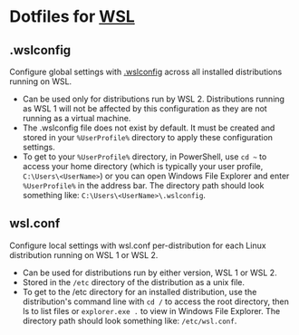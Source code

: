 # Dotfiles for [WSL](https://learn.microsoft.com/en-us/windows/wsl/wsl-config)

## .wslconfig

Configure global settings with [.wslconfig](https://learn.microsoft.com/en-us/windows/wsl/wsl-config#wslconfig) across all installed distributions running on WSL.

- Can be used only for distributions run by WSL 2. Distributions running as WSL 1 will not be affected by this configuration as they are not running as a virtual machine.
- The .wslconfig file does not exist by default. It must be created and stored in your `%UserProfile%` directory to apply these configuration settings.
- To get to your `%UserProfile%` directory, in PowerShell, use `cd ~` to access your home directory (which is typically your user profile,
  `C:\Users\<UserName>`) or you can open Windows File Explorer and enter `%UserProfile%` in the address bar. The directory path should look something like: `C:\Users\<UserName>\.wslconfig`.

## wsl.conf

Configure local settings with wsl.conf per-distribution for each Linux distribution running on WSL 1 or WSL 2.

- Can be used for distributions run by either version, WSL 1 or WSL 2.
- Stored in the `/etc` directory of the distribution as a unix file.
- To get to the /etc directory for an installed distribution, use the distribution's command line with `cd /` to access the root directory,
  then ls to list files or `explorer.exe .` to view in Windows File Explorer. The directory path should look something like: `/etc/wsl.conf`.
